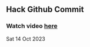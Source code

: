 
 ## Hack Github Commit 
 ### Watch video <a href="https://www.youtube.com">here</a> 
 Sat 14 Oct 2023 
